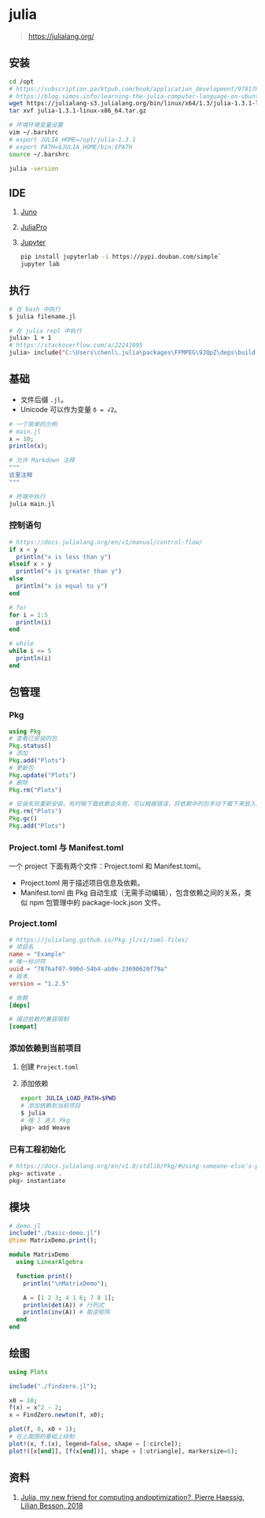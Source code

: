 # julia

> <https://julialang.org/>

## 安装

```bash
cd /opt
# https://subscription.packtpub.com/book/application_development/9781788998369/1/ch01lvl1sec12/installing-julia-from-binaries
# https://blog.simos.info/learning-the-julia-computer-language-on-ubuntu/
wget https://julialang-s3.julialang.org/bin/linux/x64/1.3/julia-1.3.1-linux-x86_64.tar.gz
tar xvf julia-1.3.1-linux-x86_64.tar.gz

# 环境环境变量设置
vim ~/.barshrc
# export JULIA_HOME=/opt/julia-1.3.1
# export PATH=$JULIA_HOME/bin:$PATH
source ~/.barshrc

julia -version
```

## IDE

1. [Juno](https://junolab.org)
2. [JuliaPro](https://juliacomputing.com/products/juliapro.html)
3. [Jupyter](https://jupyter.org/install.html)

    ```bash
    pip install jupyterlab -i https://pypi.douban.com/simple`
    jupyter lab
    ```

## 执行

```bash
# 在 bash 中执行
$ julia filename.jl

# 在 julia repl 中执行
julia> 1 + 1
# https://stackoverflow.com/a/22241095
julia> include("C:\Users\chenl\.julia\packages\FFMPEG\9JQpZ\deps\build.jl")
```

## 基础

* 文件后缀 `.jl`。
* Unicode 可以作为变量 `δ = √2`。

```julia
# 一个简单的示例
# main.jl
x = 10;
println(x);
```

```julia
# 允许 Markdown 注释
"""
这里注释
"""
```

```bash
# 终端中执行
julia main.jl
```

### 控制语句

```julia
# https://docs.julialang.org/en/v1/manual/control-flow/
if x < y
  println("x is less than y")
elseif x > y
  println("x is greater than y")
else
  println("x is equal to y")
end

# for
for i = 1:5
  println(i)
end

# while
while i <= 5
  println(i)
end
```

## 包管理

### Pkg

```julia
using Pkg
# 查看已安装的包
Pkg.status()
# 添加
Pkg.add("Plots")
# 更新包
Pkg.update("Plots")
# 删除
Pkg.rm("Plots")

# 安装失败重新安装。有时候下载依赖会失败，可以根据错误，将依赖中的包手动下载下来放入对应的文件夹（build 文件也可能需要手动下载）
Pkg.rm("Plots")
Pkg.gc()
Pkg.add("Plots")
```

### Project.toml 与 Manifest.toml

一个 project 下面有两个文件：Project.toml 和 Manifest.toml。

* Project.toml 用于描述项目信息及依赖。
* Manifest.toml 由 Pkg 自动生成（无需手动编辑），包含依赖之间的关系，类似 npm 包管理中的 package-lock.json 文件。

### Project.toml

```toml
# https://julialang.github.io/Pkg.jl/v1/toml-files/
# 项目名
name = "Example"
# 唯一标识符
uuid = "7876af07-990d-54b4-ab0e-23690620f79a"
# 版本
version = "1.2.5"

# 依赖
[deps]

# 描述依赖的兼容限制
[compat]
```

### 添加依赖到当前项目

1. 创建 `Project.toml`
2. 添加依赖

    ```bash
    export JULIA_LOAD_PATH=$PWD
    # 添加依赖到当前项目
    $ julia
    # 按 ] 进入 Pkg
    pkg> add Weave
    ```

### 已有工程初始化

```bash
# https://docs.julialang.org/en/v1.0/stdlib/Pkg/#Using-someone-else's-project-1
pkg> activate .
pkg> instantiate
```

## 模块

```julia
# demo.jl
include("./basic-demo.jl")
@time MatrixDemo.print();
```

```julia
module MatrixDemo
  using LinearAlgebra

  function print()
    println("\nMatrixDemo");

    A = [1 2 3; 4 1 6; 7 8 1];
    println(det(A)) # 行列式
    println(inv(A)) # 取逆矩阵
  end
end
```

## 绘图

```julia
using Plots

include("./findzero.jl");

x0 = 10;
f(x) = x^2 - 2;
x = FindZero.newton(f, x0);

plot(f, 0, x0 + 1);
# 在上面图的基础上绘制
plot!(x, f.(x), legend=false, shape = [:circle]);
plot!([x[end]], [f(x[end])], shape = [:utriangle], markersize=6);
```

## 资料

1. [Julia, my new friend for computing andoptimization?, Pierre Haessig, Lilian Besson, 2018](https://hal.archives-ouvertes.fr/cel-01830248/document)
